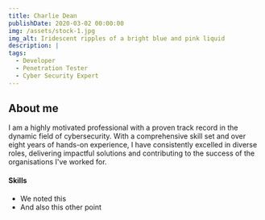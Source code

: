 ```yaml
---
title: Charlie Dean
publishDate: 2020-03-02 00:00:00
img: /assets/stock-1.jpg
img_alt: Iridescent ripples of a bright blue and pink liquid
description: |
tags:
  - Developer
  - Penetration Tester
  - Cyber Security Expert
---
```


## About me

I am a highly motivated professional with a proven track record in the dynamic field of cybersecurity. With a comprehensive skill set and over eight years of hands-on experience, I have consistently excelled in diverse roles, delivering impactful solutions and contributing to the success of the organisations I've worked for.

#### Skills

- We noted this
- And also this other point
